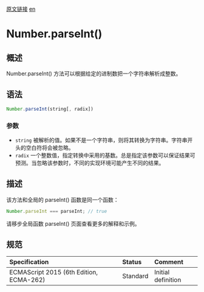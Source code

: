 <a href="https://developer.mozilla.org/zh-CN/docs/Web/JavaScript/Reference/Global_Objects/Number/parseInt" target="_blank">原文链接</a>
<a href="https://developer.mozilla.org/en-US/docs/Web/JavaScript/Reference/Global_Objects/Number/parseInt" target="_blank">en</a>

# Number.parseInt()

## 概述

Number.parseInt() 方法可以根据给定的进制数把一个字符串解析成整数。

## 语法

```javascript
Number.parseInt(string[, radix])
```

### 参数

* `string` 被解析的值。如果不是一个字符串，则将其转换为字符串。字符串开头的空白符将会被忽略。
* `radix` 一个整数值，指定转换中采用的基数。总是指定该参数可以保证结果可预测。当忽略该参数时，不同的实现环境可能产生不同的结果。

## 描述

该方法和全局的 parseInt() 函数是同一个函数：

```javascript
Number.parseInt === parseInt; // true
```

请移步全局函数 parseInt() 页面查看更多的解释和示例。

## 规范

| Specification                           | Status   | Comment            |
|:----------------------------------------|:---------|:-------------------|
| ECMAScript 2015 (6th Edition, ECMA-262) | Standard | Initial definition |